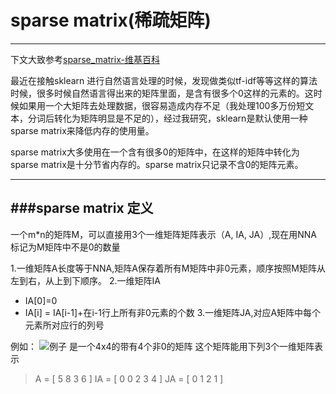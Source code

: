 # sparse matrix(稀疏矩阵)
------------------
下文大致参考[sparse_matrix-维基百科](https://en.wikipedia.org/wiki/Sparse_matrix)

最近在接触sklearn 进行自然语言处理的时候，发现做类似tf-idf等等这样的算法时候，很多时候自然语言得出来的矩阵里面，是含有很多个0这样的元素的。这时候如果用一个大矩阵去处理数据，很容易造成内存不足（我处理100多万份短文本，分词后转化为矩阵明显是不足的），经过我研究，sklearn是默认使用一种sparse matrix来降低内存的使用量。

sparse matrix大多使用在一个含有很多0的矩阵中，在这样的矩阵中转化为sparse matrix是十分节省内存的。sparse matrix只记录不含0的矩阵元素。

-----------------------------
###sparse matrix 定义
-----------------------
一个m*n的矩阵M，可以直接用3个一维矩阵矩阵表示（A, IA, JA）,现在用NNA标记为M矩阵中不是0的数量

1.一维矩阵A长度等于NNA,矩阵A保存着所有M矩阵中非0元素，顺序按照M矩阵从左到右，从上到下顺序。
2.一维矩阵IA
- IA[0]=0
- IA[i] = IA[i-1]+在i-1行上所有非0元素的个数
3.一维矩阵JA,对应A矩阵中每个元素所对应行的列号

例如：
![例子](https://wikimedia.org/api/rest_v1/media/math/render/svg/0fce3708488472b34a85f11f54d8df3eeab1aabc)
是一个4x4的带有4个非0的矩阵
这个矩阵能用下列3个一维矩阵表示
> A  = [ 5 8 3 6 ]
> IA = [ 0 0 2 3 4 ]
> JA = [ 0 1 2 1 ]